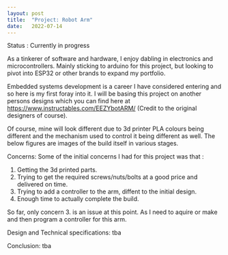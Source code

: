 ```yaml
---
layout: post
title:  "Project: Robot Arm"
date:   2022-07-14 
---
```


Status : Currently in progress

As a tinkerer of software and hardware, I enjoy dabling in electronics and microcontrollers.
Mainly sticking to arduino for this project, but looking to pivot into ESP32 or other brands to 
expand my portfolio.

Embedded systems development is a career I have considered entering and so here is my first foray into
it. I will be basing this project on another persons designs which you can find here at https://www.instructables.com/EEZYbotARM/ (Credit to the original designers of course).

Of course, mine will look different due to 3d printer PLA colours being different and the mechanism used to control it being different as well. The below figures are images of the build itself in various stages.

Concerns:
Some of the initial concerns I had for this project was that :

1. Getting the 3d printed parts.
2. Trying to get the required screws/nuts/bolts at a good price and delivered on time.
3. Trying to add a controller to the arm, diffent to the initial design.
4. Enough time to actually complete the build.

So far, only concern 3. is an issue at this point. As I need to aquire or make and then
program a controller for this arm.

Design and Technical specifications:
tba

Conclusion:
tba

